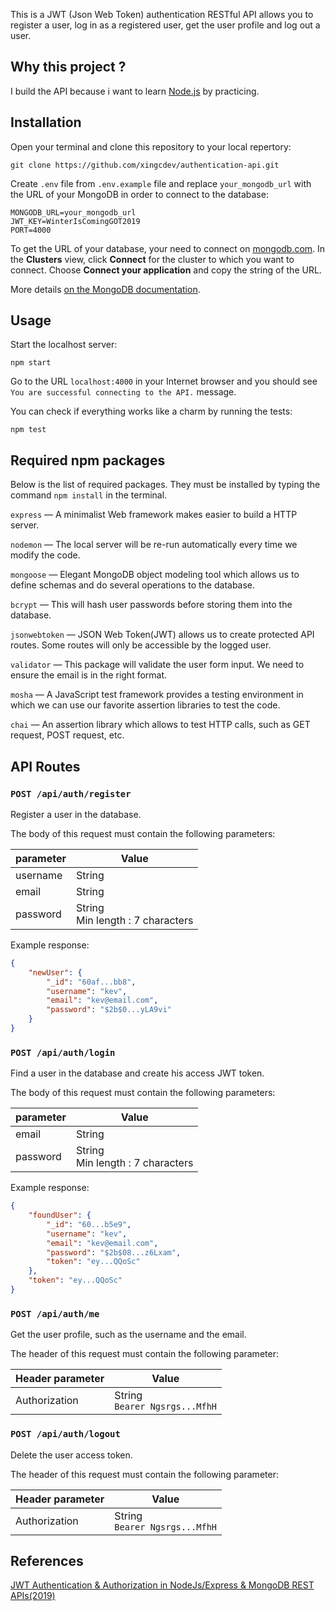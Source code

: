 This is a JWT (Json Web Token) authentication RESTful API allows you to register a user, log in as a registered user, get the user profile and log out a user.

## Why this project ?

I build the API because i want to learn [Node.js](https://nodejs.org/en/) by practicing.

## Installation

Open your terminal and clone this repository to your local repertory:

```shell
git clone https://github.com/xingcdev/authentication-api.git
```

Create `.env` file from `.env.example` file and replace `your_mongodb_url` with the URL of your MongoDB in order to connect to the database:

```
MONGODB_URL=your_mongodb_url
JWT_KEY=WinterIsComingGOT2019
PORT=4000
```

To get the URL of your database, your need to connect on [mongodb.com](https://www.mongodb.com/). In the **Clusters** view, click **Connect** for the cluster to which you want to connect. Choose **Connect your application** and copy the string of the URL.

More details [on the MongoDB documentation](https://docs.atlas.mongodb.com/driver-connection/).

## Usage

Start the localhost server:

```shell
npm start
```

Go to the URL `localhost:4000` in your Internet browser and you should see `You are successful connecting to the API.` message.

You can check if everything works like a charm by running the tests:

```shell
npm test
```

## Required npm packages

Below is the list of required packages. They must be installed by typing the command `npm install` in the terminal.

`express` — A minimalist Web framework makes easier to build a HTTP server.

`nodemon` — The local server will be re-run automatically every time we modify the code.

`mongoose` — Elegant MongoDB object modeling tool which allows us to define schemas and do several operations to the database.

`bcrypt` — This will hash user passwords before storing them into the database.

`jsonwebtoken` — JSON Web Token(JWT) allows us to create protected API routes. Some routes will only be accessible by the logged user.

`validator` — This package will validate the user form input. We need to ensure the email is in the right format.

`mosha` — A JavaScript test framework provides a testing environment in which we can use our favorite assertion libraries to test the code.

`chai` — An assertion library which allows to test HTTP calls, such as GET request, POST request, etc.

## API Routes

### `POST /api/auth/register`

Register a user in the database.

The body of this request must contain the following parameters:

| parameter | Value                                 |
| --------- | ------------------------------------- |
| username  | String                                |
| email     | String                                |
| password  | String<br />Min length : 7 characters |

Example response:

```json
{
	"newUser": {
		"_id": "60af...bb8",
		"username": "kev",
		"email": "kev@email.com",
		"password": "$2b$0...yLA9vi"
	}
}
```

### `POST /api/auth/login`

Find a user in the database and create his access JWT token.

The body of this request must contain the following parameters:

| parameter | Value                                 |
| --------- | ------------------------------------- |
| email     | String                                |
| password  | String<br />Min length : 7 characters |

Example response:

```json
{
	"foundUser": {
		"_id": "60...b5e9",
		"username": "kev",
		"email": "kev@email.com",
		"password": "$2b$08...z6Lxam",
		"token": "ey...QQoSc"
	},
	"token": "ey...QQoSc"
}
```

### `POST /api/auth/me`

Get the user profile, such as the username and the email.

The header of this request must contain the following parameter:

| Header parameter | Value                              |
| ---------------- | ---------------------------------- |
| Authorization    | String<br />`Bearer Ngsrgs...MfhH` |

### `POST /api/auth/logout`

Delete the user access token.

The header of this request must contain the following parameter:

| Header parameter | Value                              |
| ---------------- | ---------------------------------- |
| Authorization    | String<br />`Bearer Ngsrgs...MfhH` |

## References

[JWT Authentication & Authorization in NodeJs/Express & MongoDB REST APIs(2019)](https://medium.com/swlh/jwt-authentication-authorization-in-nodejs-express-mongodb-rest-apis-2019-ad14ec818122)
